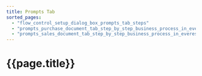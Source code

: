 ```yaml
---
title: Prompts Tab
sorted_pages:
  - "flow_control_setup_dialog_box_prompts_tab_steps"
  - "prompts_purchase_document_tab_step_by_step_business_process_in_everest"
  - "prompts_sales_document_tab_step_by_step_business_process_in_everest"
---
```

# {{page.title}}
